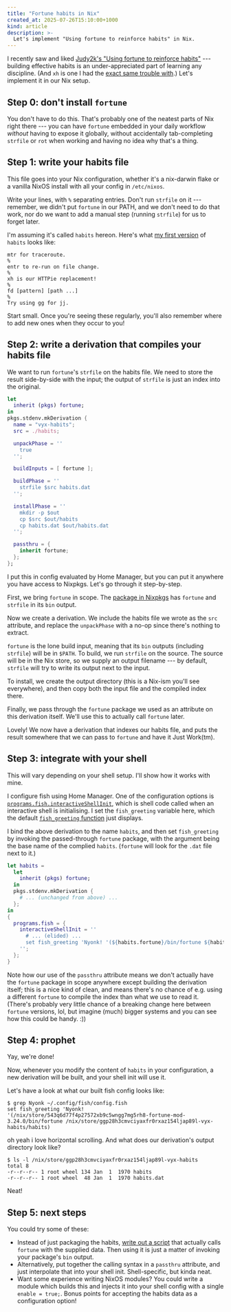 ```yaml
---
title: "Fortune habits in Nix"
created_at: 2025-07-26T15:10:00+1000
kind: article
description: >-
  Let's implement "Using fortune to reinforce habits" in Nix.
---
```


<section id="top">

I recently saw and liked [Judy2k's "Using fortune to reinforce
habits"](https://www.judy.co.uk/blog/using-fortune-to-reinforce-habits/)
--- building effective habits is an under-appreciated part of learning any
discipline.  (And `xh` is one I had the [exact same trouble with][xh].)  Let's
implement it in our Nix setup.

[xh]: https://nossa.ee/~talya/vyx/blob/main/c008ed3595836a4984aa9075ef4b478094bb527f/home.nix#L54


## Step 0: don't install `fortune`

You don't have to do this.  That's probably one of the neatest parts of Nix
right there --- you can have `fortune` embedded in your daily workflow _without_
having to expose it globally, without accidentally tab-completing `strfile` or
`rot` when working and having no idea why that's a thing.


## Step 1: write your habits file

This file goes into your Nix configuration, whether it's a nix-darwin flake or a
vanilla NixOS install with all your config in `/etc/nixos`.

Write your lines, with `%` separating entries.  Don't run `strfile` on it ---
remember, we didn't put `fortune` in our PATH, and we don't need to do that
work, nor do we want to add a manual step (running `strfile`) for us to forget
later.

I'm assuming it's called `habits` hereon.  Here's what [my first version] of
`habits` looks like:

```
mtr for traceroute.
%
entr to re-run on file change.
%
xh is our HTTPie replacement!
%
fd [pattern] [path ...]
%
Try using gg for jj.
```

Start small.  Once you're seeing these regularly, you'll also remember where to
add new ones when they occur to you!

[my first version]: https://nossa.ee/~talya/vyx/blob/main/9fa6d6ee497749bc119860292ed58704e6b4ec45/home/habits


## Step 2: write a derivation that compiles your habits file

We want to run `fortune`'s `strfile` on the habits file.  We need to store the
result side-by-side with the input; the output of `strfile` is just an index
into the original.

```nix
let
  inherit (pkgs) fortune;
in
pkgs.stdenv.mkDerivation {
  name = "vyx-habits";
  src = ./habits;

  unpackPhase = ''
    true
  '';

  buildInputs = [ fortune ];

  buildPhase = ''
    strfile $src habits.dat
  '';

  installPhase = ''
    mkdir -p $out
    cp $src $out/habits
    cp habits.dat $out/habits.dat
  '';

  passthru = {
    inherit fortune;
  };
};
```

I put this in config evaluated by Home Manager, but you can put it anywhere you
have access to Nixpkgs.  Let's go through it step-by-step.

First, we bring `fortune` in scope.  The [package in Nixpkgs] has `fortune` and
`strfile` in its `bin` output.

Now we create a derivation.  We include the habits file we wrote as the `src`
attribute, and replace the `unpackPhase` with a no-op since there's nothing
to extract.

`fortune` is the lone build input, meaning that its `bin` outputs (including
`strfile`) will be in `$PATH`.  To build, we run `strfile` on the source. The
source will be in the Nix store, so we supply an output filename --- by default,
`strfile` will try to write its output next to the input.

To install, we create the output directory (this is a Nix-ism you'll see
everywhere), and then copy both the input file and the compiled index there.

Finally, we pass through the `fortune` package we used as an attribute on this
derivation itself.  We'll use this to actually call `fortune` later.

Lovely!  We now have a derivation that indexes our habits file, and puts the
result somewhere that we can pass to `fortune` and have it Just Work(tm).

[package in Nixpkgs]: https://search.nixos.org/packages?channel=25.05&show=fortune&from=0&size=50&sort=relevance&type=packages&query=fortune-mod


## Step 3: integrate with your shell

This will vary depending on your shell setup.  I'll show how it works with mine.

I configure fish using Home Manager.  One of the configuration
options is [`programs.fish.interactiveShellInit`], which is shell
code called when an interactive shell is initialising.  I set the
`fish_greeting` variable here, which the default [`fish_greeting`
function](https://fishshell.com/docs/current/cmds/fish_greeting.html) just
displays.

I bind the above derivation to the name `habits`, and then set `fish_greeting`
by invoking the passed-through `fortune` package, with the argument being the
base name of the complied `habits`.  (`fortune` will look for the `.dat` file
next to it.)

```nix
let habits =
  let
    inherit (pkgs) fortune;
  in
  pkgs.stdenv.mkDerivation {
    # ... (unchanged from above) ...
  };
in
{
  programs.fish = {
    interactiveShellInit = ''
      # ... (elided) ...
      set fish_greeting 'Nyonk! '(${habits.fortune}/bin/fortune ${habits}/habits)
    '';
  };
}
```

Note how our use of the `passthru` attribute means we don't actually have the
`fortune` package in scope anywhere except building the derivation itself; this
is a nice kind of clean, and means there's no chance of e.g. using a different
`fortune` to compile the index than what we use to read it.  (There's probably
very little chance of a breaking change here between `fortune` versions, lol,
but imagine (much) bigger systems and you can see how this could be handy. :))

[`programs.fish.interactiveShellInit`]: https://nix-community.github.io/home-manager/options.xhtml#opt-programs.fish.interactiveShellInit
[`fish_greeting` function]: https://fishshell.com/docs/current/cmds/fish_greeting.html
[src]: https://nossa.ee/~talya/vyx/blob/main/9fa6d6ee497749bc119860292ed58704e6b4ec45/home/fish.nix#L47


## Step 4: prophet

Yay, we're done!

Now, whenever you modify the content of `habits` in your configuration, a new
derivation will be built, and your shell init will use it.

Let's have a look at what our built fish config looks like:

```console
$ grep Nyonk ~/.config/fish/config.fish
set fish_greeting 'Nyonk! '(/nix/store/543q6d77f4p27572xb9c5wngg7mg5rh8-fortune-mod-3.24.0/bin/fortune /nix/store/ggp28h3cmvciyaxfr0rxaz154ljap89l-vyx-habits/habits)
```

oh yeah i love horizontal scrolling.  And what does our derivation's output
directory look like?

```console
$ ls -l /nix/store/ggp28h3cmvciyaxfr0rxaz154ljap89l-vyx-habits
total 8
-r--r--r-- 1 root wheel 134 Jan  1  1970 habits
-r--r--r-- 1 root wheel  48 Jan  1  1970 habits.dat
```

Neat!


## Step 5: next steps

You could try some of these:

* Instead of just packaging the habits, [write out a script] that actually calls
  `fortune` with the supplied data.  Then using it is just a matter of invoking
  your package's `bin` output.
* Alternatively, put together the calling syntax in a `passthru` attribute, and
  just interpolate that into your shell init.  Shell-specific, but kinda neat.
* Want some experience writing NixOS modules?  You could write a module which
  builds this and injects it into your shell config with a single `enable =
  true;`.  Bonus points for accepting the habits data as a configuration option!

[write out a script]: https://nixos.org/manual/nixpkgs/stable/#trivial-builder-writeShellScriptBin

</section>
